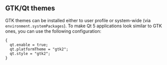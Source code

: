 ## GTK/Qt themes

GTK themes can be installed either to user profile or system-wide (via `environment.systemPackages`). To make Qt 5 applications look similar to GTK ones, you can use the following configuration:

```programlisting
{
  qt.enable = true;
  qt.platformTheme = "gtk2";
  qt.style = "gtk2";
}
```

